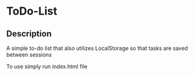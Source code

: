 # ToDo-List

## Description
A simple to-do list that also utilizes LocalStorage so that tasks are saved between sessions

To use simply run index.html file
